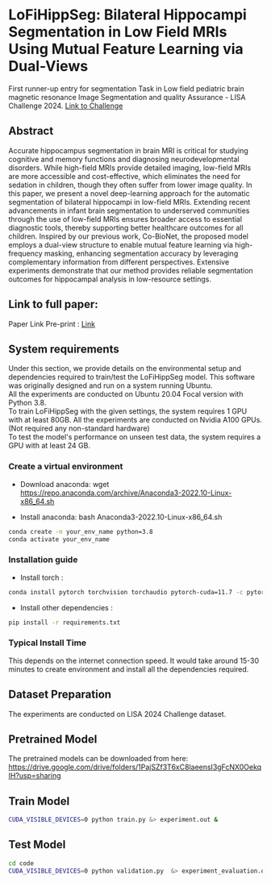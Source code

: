 # LoFiHippSeg: Bilateral Hippocampi Segmentation in Low Field MRIs Using Mutual Feature Learning via Dual-Views

First runner-up entry for segmentation Task in Low field pediatric brain magnetic resonance Image Segmentation and quality Assurance - LISA Challenge 2024. [Link to Challenge](https://www.synapse.org/Synapse:syn55249552/wiki/)

## Abstract
Accurate hippocampus segmentation in brain MRI is critical for studying cognitive and memory functions and diagnosing neurodevelopmental disorders. While high-field MRIs provide detailed imaging, low-field MRIs are more accessible and cost-effective, which eliminates the need for sedation in children, though they often suffer from lower image quality. In this paper, we present a novel deep-learning approach for the automatic segmentation of bilateral hippocampi in low-field MRIs. Extending recent advancements in infant brain segmentation to underserved communities through the use of low-field MRIs ensures broader access to essential diagnostic tools, thereby supporting better healthcare outcomes for all children. 
Inspired by our previous work, Co-BioNet, the proposed model employs a dual-view structure to enable mutual feature learning via high-frequency masking, enhancing segmentation accuracy by leveraging complementary information from different perspectives. Extensive experiments demonstrate that our method provides reliable segmentation outcomes for hippocampal analysis in low-resource settings. 

## Link to full paper:
Paper Link Pre-print : [Link](http://arxiv.org/abs/2410.17502)

## System requirements
Under this section, we provide details on the environmental setup and dependencies required to train/test the LoFiHippSeg model.
This software was originally designed and run on a system running Ubuntu.
<br>
All the experiments are conducted on Ubuntu 20.04 Focal version with Python 3.8.
<br>
To train LoFiHippSeg with the given settings, the system requires 1 GPU with at least 80GB. All the experiments are conducted on Nvidia A100 GPUs.
(Not required any non-standard hardware)
<br>
To test the model's performance on unseen test data, the system requires a GPU with at least 24 GB.

### Create a virtual environment

- Download anaconda:
 	   wget https://repo.anaconda.com/archive/Anaconda3-2022.10-Linux-x86_64.sh

- Install anaconda:
   bash Anaconda3-2022.10-Linux-x86_64.sh

```bash 
conda create -n your_env_name python=3.8
conda activate your_env_name
```

### Installation guide 

- Install torch : 
```bash
conda install pytorch torchvision torchaudio pytorch-cuda=11.7 -c pytorch -c nvidia
```

- Install other dependencies :
```bash 
pip install -r requirements.txt
```

### Typical Install Time 
This depends on the internet connection speed. It would take around 15-30 minutes to create environment and install all the dependencies required.

## Dataset Preparation
The experiments are conducted on LISA 2024 Challenge dataset.

## Pretrained Model
The pretrained models can be downloaded from here: https://drive.google.com/drive/folders/1PajSZf3T6xC8laeensI3gFcNX0OekqIH?usp=sharing

## Train Model

```bash
CUDA_VISIBLE_DEVICES=0 python train.py &> experiment.out &
```

## Test Model

```bash
cd code
CUDA_VISIBLE_DEVICES=0 python validation.py  &> experiment_evaluation.out &

```
